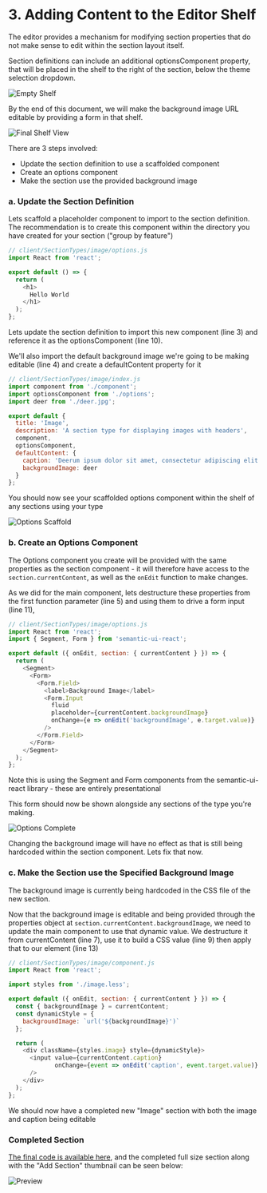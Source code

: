# 3. Adding Content to the Editor Shelf
The editor provides a mechanism for modifying section properties that do not make sense to edit within the section layout itself.

Section definitions can include an additional optionsComponent property, that will be placed in the shelf to the right of the section, below the theme selection dropdown.

![Empty Shelf](./images/yourOptionsHere.png?raw=true "Empty Shelf")

By the end of this document, we will make the background image URL editable by providing a form in that shelf.

![Final Shelf View](./images/finalShelfView.png?raw=true "Final Shelf View")

There are 3 steps involved:

  - Update the section definition to use a scaffolded component
  - Create an options component
  - Make the section use the provided background image

### a. Update the Section Definition
Lets scaffold a placeholder component to import to the section definition.  The recommendation is to create this component within the directory you have created for your section ("group by feature")

```js
// client/SectionTypes/image/options.js
import React from 'react';

export default () => {
  return (
    <h1>
      Hello World
    </h1>
  );
};
```

Lets update the section definition to import this new component (line 3) and reference it as the optionsComponent (line 10).

We'll also import the default background image we're going to be making editable (line 4) and create a defaultContent property for it

```js
// client/SectionTypes/image/index.js
import component from './component';
import optionsComponent from './options';
import deer from './deer.jpg';

export default {
  title: 'Image',
  description: 'A section type for displaying images with headers',
  component,
  optionsComponent,
  defaultContent: {
    caption: 'Deerum ipsum dolor sit amet, consectetur adipiscing elit',
    backgroundImage: deer
  }
};
```

You should now see your scaffolded options component within the shelf of any sections using your type

![Options Scaffold](./images/optionsScaffold.png?raw=true "Options Scaffold")

### b. Create an Options Component
The Options component you create will be provided with the same properties as the section component - it will therefore have access to the `section.currentContent`, as well as the `onEdit` function to make changes.

As we did for the main component, lets destructure these properties from the first function parameter (line 5) and using them to drive a form input (line 11),

```js
// client/SectionTypes/image/options.js
import React from 'react';
import { Segment, Form } from 'semantic-ui-react';

export default ({ onEdit, section: { currentContent } }) => {
  return (
    <Segment>
      <Form>
        <Form.Field>
          <label>Background Image</label>
          <Form.Input
            fluid
            placeholder={currentContent.backgroundImage}
            onChange={e => onEdit('backgroundImage', e.target.value)}
          />
        </Form.Field>
      </Form>
    </Segment>
  );
};
```

Note this is using the Segment and Form components from the semantic-ui-react library - these are entirely presentational

This form should now be shown alongside any sections of the type you're making.

![Options Complete](./images/optionsComplete.png?raw=true "Options Complete")

Changing the background image will have no effect as that is still being hardcoded within the section component.  Lets fix that now.

### c. Make the Section use the Specified Background Image
The background image is currently being hardcoded in the CSS file of the new section.

Now that the background image is editable and being provided through the properties object at  `section.currentContent.backgroundImage`, we need to update the main component to use that dynamic value.  We destructure it from currentContent (line 7), use it to build a CSS value (line 9) then apply that to our element (line 13)

```js
// client/SectionTypes/image/component.js
import React from 'react';

import styles from './image.less';

export default ({ onEdit, section: { currentContent } }) => {
  const { backgroundImage } = currentContent;
  const dynamicStyle = {
    backgroundImage: `url('${backgroundImage}')`
  };

  return (
    <div className={styles.image} style={dynamicStyle}>
      <input value={currentContent.caption}
             onChange={event => onEdit('caption', event.target.value)}
      />
    </div>
  );
};
```

We should now have a completed new "Image" section with both the image and caption being editable

### Completed Section

[The final code is available here](https://github.com/ryanmccombe/Curator2Refactor/tree/fbea2d58884030ec2c8a9536b8581ad2b13f71d1/client/SectionTypes/Image), and the completed full size section along with the "Add Section" thumbnail can be seen below:

![Preview](./images/preview.png?raw=true "Preview")